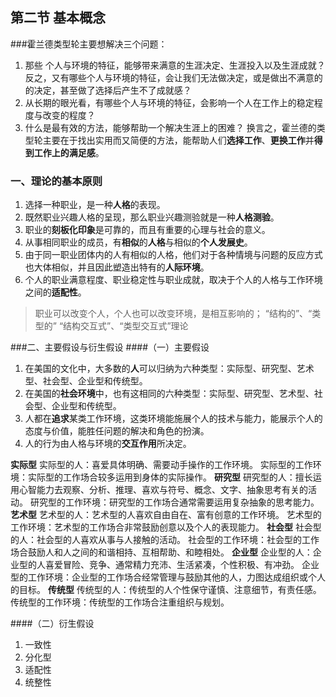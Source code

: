 ## 第二节 基本概念
###霍兰德类型轮主要想解决三个问题：
1. 那些 个人与环境的特征，能够带来满意的生涯决定、生涯投入以及生涯成就？反之，又有哪些个人与环境的特征，会让我们无法做决定，或是做出不满意的的决定，甚至做了选择后产生不了成就感？
2. 从长期的眼光看，有哪些个人与环境的特征，会影响一个人在工作上的稳定程度与改变的程度？
3. 什么是最有效的方法，能够帮助一个解决生涯上的困难？
换言之，霍兰德的类型轮主要在于找出实用而又简便的方法，能帮助人们**选择工作**、**更换工作**并**得到工作上的满足感**。
### 一、理论的基本原则
1. 选择一种职业，是一种**人格**的表现。
2. 既然职业兴趣人格的呈现，那么职业兴趣测验就是一种**人格测验**。
3. 职业的**刻板化印象**是可靠的，而且有重要的心理与社会的意义。
4. 从事相同职业的成员，有**相似**的**人格**与相似的**个人发展史**。
5. 由于同一职业团体内的人有相似的人格，他们对于各种情境与问题的反应方式也大体相似，并且因此塑造出特有的**人际环境**。
6. 个人的职业满意程度、职业稳定性与职业成就，取决于个人的人格与工作环境之间的**适配性**。

>职业可以改变个人，个人也可以改变环境，是相互影响的；
> “结构的”、“类型的”
> “结构交互式”、“类型交互式”理论

###二、主要假设与衍生假设
####（一）主要假设
1. 在美国的文化中，大多数的**人**可以归纳为六种类型：实际型、研究型、艺术型、社会型、企业型和传统型。
2. 在美国的**社会环境**中，也有这相同的六种类型：实际型、研究型、艺术型、社会型、企业型和传统型。
3. 人都在**追求**某类工作环境，这类环境能施展个人的技术与能力，能展示个人的态度与价值，能胜任问题的解决和角色的扮演。
4. 人的行为由人格与环境的**交互作用**所决定。

**实际型**
实际型的人：喜爱具体明确、需要动手操作的工作环境。
实际型的工作环境：实际型的工作场合较多运用到身体的实际操作。
**研究型**
研究型的人：擅长运用心智能力去观察、分析、推理、喜欢与符号、概念、文字、抽象思考有关的活动。
研究型的工作环境：研究型的工作场合通常需要运用复杂抽象的思考能力。
**艺术型**
艺术型的人：艺术型的人喜欢自由自在、富有创意的工作环境。
艺术型的工作环境：艺术型的工作场合非常鼓励创意以及个人的表现能力。
**社会型**
社会型的人：社会型的人喜欢从事与人接触的活动。
社会型的工作环境：社会型的工作场合鼓励人和人之间的和谐相持、互相帮助、和睦相处。
**企业型**
企业型的人：企业型的人喜爱冒险、竞争、通常精力充沛、生活紧凑，个性积极、有冲劲。
企业型的工作环境：企业型的工作场合经常管理与鼓励其他的人，力图达成组织或个人的目标。
**传统型**
传统型的人：传统型的人个性保守谨慎、注意细节，有责任感。
传统型的工作环境：传统型的工作场合注重组织与规划。

####（二）衍生假设
1. 一致性
2. 分化型
3. 适配性
4. 统整性